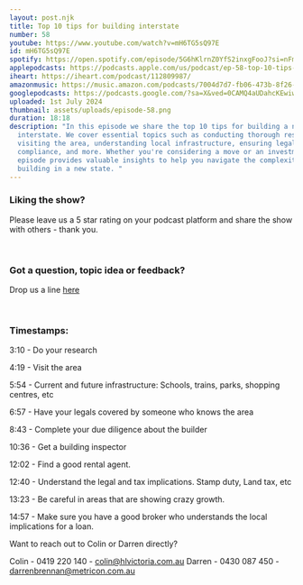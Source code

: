 ```yaml
---
layout: post.njk
title: Top 10 tips for building interstate
number: 58
youtube: https://www.youtube.com/watch?v=mH6TG5sQ97E
id: mH6TG5sQ97E
spotify: https://open.spotify.com/episode/5G6hKlrnZ0YfS2inxgFooJ?si=nFm0uce4QKe-Rez27Mn1xw
applepodcasts: https://podcasts.apple.com/us/podcast/ep-58-top-10-tips-for-building-interstate/id1681936589?i=1000660724490
iheart: https://iheart.com/podcast/112809987/
amazonmusic: https://music.amazon.com/podcasts/7004d7d7-fb06-473b-8f26-8ce9992cac11/episodes/49c9b736-c7d5-4f0f-824b-06a4890ec9c5/home-building-hub-ep-58-top-10-tips-for-building-interstate
googlepodcasts: https://podcasts.google.com/?sa=X&ved=0CAMQ4aUDahcKEwiwi5uc_72GAxUAAAAAHQAAAAAQQw
uploaded: 1st July 2024
thumbnail: assets/uploads/episode-58.png
duration: 18:18
description: "In this episode we share the top 10 tips for building a new home
  interstate. We cover essential topics such as conducting thorough research,
  visiting the area, understanding local infrastructure, ensuring legal
  compliance, and more. Whether you're considering a move or an investment, this
  episode provides valuable insights to help you navigate the complexities of
  building in a new state. "
---
```

### Liking the show?

Please leave us a 5 star rating on your podcast platform and share the show with others - thank you.

<br>

### Got a question, topic idea or feedback?

Drop us a line <a href="/contact" id="contact-us" target="_blank">here</a>

<br>

### Timestamps:

3:10 - Do your research

4:19 - Visit the area

5:54 - Current and future infrastructure: Schools, trains, parks, shopping centres, etc

6:57 - Have your legals covered by someone who knows the area

8:43 - Complete your due diligence about the builder

10:36 - Get a building inspector 

12:02 - Find a good rental agent.

12:40 - Understand the legal and tax implications. Stamp duty, Land tax, etc

13:23 - Be careful in areas that are showing crazy growth.

14:57 - Make sure you have a good broker who understands the local implications for a loan.

Want to reach out to Colin or Darren directly?

Colin - 0419 220 140 - colin@hlvictoria.com.au
Darren - 0430 087 450 - darrenbrennan@metricon.com.au